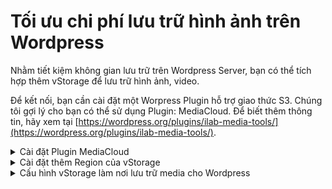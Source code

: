 # Tối ưu chi phí lưu trữ hình ảnh trên Wordpress

Nhằm tiết kiệm không gian lưu trữ trên Wordpress Server, bạn có thể tích hợp thêm vStorage để lưu trữ hình ảnh, video. 

Để kết nối, bạn cần cài đặt một Worpress Plugin hỗ trợ giao thức S3. Chúng tôi gợi lý cho bạn có thể sử dụng Plugin: MediaCloud. Để biết thêm thông tin, hãy xem tại [https://wordpress.org/plugins/ilab-media-tools/](https://wordpress.org/plugins/ilab-media-tools/).

<details>

<summary>Cài đặt Plugin MediaCloud</summary>

1. Tại giao diện quản trị Wordpress, bạn chọn **Plugins** rồi tiếp tục chọn **Add New**. 
2. Tại ô search, bạn nhập **MediaCloud**, nhấn **Tìm kiếm** và chọn **Install Now** và chờ cho quá trình cài đặt hoàn tất. 
3. Sau khi cài đặt xong, bạn chọn tiếp **Activate.**

</details>

<details>

<summary>Cài đặt thêm Region của vStorage</summary>

1. Trước khi cấu hình, bên góc trái, bạn quay lại Plugins, chọn **Plugin Editor**. 
2. Tại góc phải, bạn chọn đến Media Cloud và nhấn **Select**. 
3. Sau đó, bạn duyệt tới file **config/storage/s3.config.php** và thêm thông tin **Region** của container đã tạo trên vStorage tại mục **options** trong **mcloud-storage-s3-region**. VD: Nếu là Region HAN01, bạn thêm với cú pháp tương tự:  'HAN01’ => ‘HAN01’.
4. Sau khi thêm, bạn kéo xuống duới chọn **Update File**. 

</details>

<details>

<summary>Cấu hình vStorage làm nơi lưu trữ media cho Wordpress</summary>

1. Tại góc trái, bạn chuyển tới **MediaCloud** rồi chọn **Settings**. 

Giả sử bạn có vStorage với thông tin sau (tham khảo cách lấy thông tin tại bài viết trước):  

Region: HCM01   

S3 storage URL: [https://](https://s3-hcm-1.vinadata.vn/)[hcm01.vstorage.vngcloud.vn](http://hcm01.vstorage.vngcloud.vn/)/ 

Container: container01 (Public Container) 

Access Key: f6eb9432193a3cfb9da7834aac5c41c5 

Secret Key: \*\*\*\*\*\*\*\*\*\*\*\*\*\*\*\*\*\*\*\*\*\*\*\*\*\*\*\*\*\* 

 Bạn cấu hình như sau: 

\+ Storage Provider: Other S3 Compatible Service. 

\+ Access key: f6eb9432193a3cfb9da7834aac5c41c5 

\+ Secret: \*\*\*\*\*\*\*\*\*\*\*\*\*\*\*\*\*\*\*\*\*\*\*\*\*\*\*\*\*\* 

\+ Bucket: container01 

\+ Region: HCM01 

\+ Custom endpoint: [hcm01.vstorage.vngcloud.vn](http://hcm01.vstorage.vngcloud.vn/)

\+ Path Style Endpoint: tick chọn có. 

\+ Upload Privacy ACL: public-read 

\+ Cache Control: public,max-age=2592000 

2\. Tick chọn **có** tại: Queue Deletes, Delete From Storage, Delete Uploaded Files, Upload Images, Upload Videos Files, Upload Audio Files, Upload Documents. 

3\. Tại phần cấu hình CDN URL: nếu bạn có sử dụng một dịch vụ CDN như **vCDN** của VNG Cloud, bạn có thể cấu hình thêm **Endpoint** của vCDN tại đây. Nếu không, bạn có thể để đuờng dẫn đến container trên vStorage. 

4\. Để lấy link public của container trên vStorage, bạn có thể **upload** thử một file sample bất kì lên container, click chọn vào và xem đuờng link trước tên file sample. 

VD: đuờng link của container container01 như trong hình là:  \
[https://](https://sw-hcm-1.vinadata.vn/v1/AUTH\_cb6845eecfb345b39f5cd2f0ffc4d3db/container01/)[hcm01.vstorage.vngcloud.vn](http://hcm01.vstorage.vngcloud.vn/)/v1/AUTH\_cb6845eecfb345b39f5cd2f0ffc4d3db/container01/  

5\. Bạn điền **URL** này vào **CDN Base URL** và **Document CDN Base URL**. 

6\. Sau cùng, bạn kéo xuống cuối và chọn **Save Changes**. 

</details>
